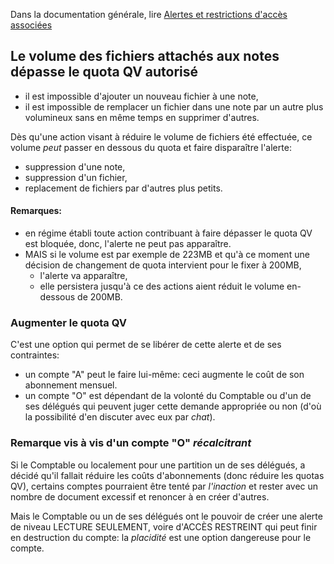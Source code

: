 Dans la documentation générale, lire <a href="$$/appli/alertes.html" target="_blank">Alertes et restrictions d'accès associées</a>

## Le volume des fichiers attachés aux notes dépasse le quota QV autorisé
- il est impossible d'ajouter un nouveau fichier à une note,
- il est impossible de remplacer un fichier dans une note par un autre plus volumineux sans en même temps en supprimer d'autres.

Dès qu'une action visant à réduire le volume de fichiers été effectuée, ce volume _peut_ passer en dessous du quota et faire disparaître l'alerte:
- suppression d'une note,
- suppression d'un fichier,
- replacement de fichiers par d'autres plus petits.

#### Remarques:
- en régime établi toute action contribuant à faire dépasser le quota QV est bloquée, donc, l'alerte ne peut pas apparaître.
- MAIS si le volume est par exemple de 223MB et qu'à ce moment une décision de changement de quota intervient pour le fixer à 200MB,
  - l'alerte va apparaître,
  - elle persistera jusqu'à ce des actions aient réduit le volume en-dessous de 200MB.

### Augmenter le quota QV
C'est une option qui permet de se libérer de cette alerte et de ses contraintes:
- un compte "A" peut le faire lui-même: ceci augmente le coût de son abonnement mensuel.
- un compte "O" est dépendant de la volonté du Comptable ou d'un de ses délégués qui peuvent juger cette demande appropriée ou non (d'où la possibilité d'en discuter avec eux par _chat_).

### Remarque vis à vis d'un compte "O" _récalcitrant_
Si le Comptable ou localement pour une partition un de ses délégués, a décidé qu'il fallait réduire les coûts d'abonnements (donc réduire les quotas QV), certains comptes pourraient être tenté par _l'inaction_ et rester avec un nombre de document excessif et renoncer à en créer d'autres.

Mais le Comptable ou un de ses délégués ont le pouvoir de créer une alerte de niveau LECTURE SEULEMENT, voire d'ACCÈS RESTREINT qui peut finir en destruction du compte: la _placidité_ est une option dangereuse pour le compte.
